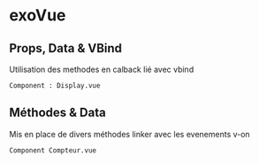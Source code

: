 # exoVue

## Props, Data & VBind
Utilisation des methodes en calback lié avec vbind
```
Component : Display.vue
```

## Méthodes & Data
Mis en place de divers méthodes linker avec les evenements v-on 
```
Component Compteur.vue
```
